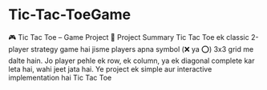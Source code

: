 # Tic-Tac-ToeGame
🎮 Tic Tac Toe – Game Project  📌 Project Summary  Tic Tac Toe ek classic 2-player strategy game hai jisme players apna symbol (❌ ya ⭕) 3x3 grid me dalte hain. Jo player pehle ek row, ek column, ya ek diagonal complete kar leta hai, wahi jeet jata hai.  Ye project ek simple aur interactive implementation hai Tic Tac Toe 
